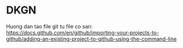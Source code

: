 # DKGN
Huong dan tao file git tu file co san: 
https://docs.github.com/en/github/importing-your-projects-to-github/adding-an-existing-project-to-github-using-the-command-line
